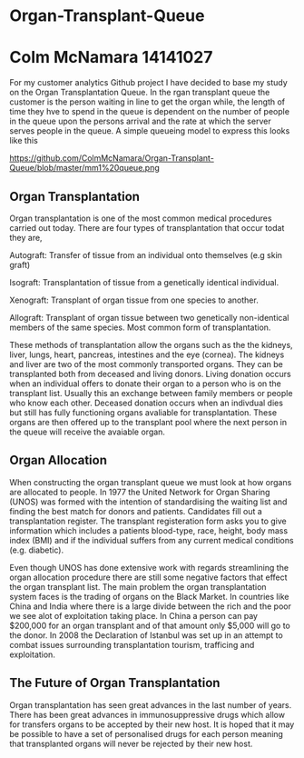 # Organ-Transplant-Queue
Colm McNamara
14141027
=================
For my customer analytics Github project I have decided to base my study on the Organ Transplantation Queue. In the rgan transplant queue the customer is the person waiting in line to get the organ while, the length of time they hve to spend in the queue is dependent on the number of people in the queue upon the persons arrival and the rate at which the server serves people in the queue. A simple queueing model to express this looks like this 

https://github.com/ColmMcNamara/Organ-Transplant-Queue/blob/master/mm1%20queue.png

## Organ Transplantation
Organ transplantation is one of the most common medical procedures carried out today. There are four types of transplantation that occur todat they are, 

Autograft: Transfer of tissue from an individual onto themselves (e.g skin graft)

Isograft: Transplantation of tissue from a genetically identical individual.

Xenograft: Transplant of organ tissue from one species to another.

Allograft: Transplant of organ tissue between two genetically non-identical members of the same species. Most common form of transplantation.  

These methods of transplantation allow the organs such as the the kidneys, liver, lungs, heart, pancreas, intestines and the eye (cornea). The kidneys and liver are two of the most commonly transported organs. They can be transplanted both from deceased and living donors. Living donation occurs when an individual offers to donate their organ to a person who is on the transplant list. Usually this an exchange between family members or people who know each other. Deceased donation occurs when an indivdual dies but still has fully functioning organs avaliable for transplantation. These organs are then offered up to the transplant pool where the next person in the queue will receive the avaiable organ.

## Organ Allocation
When constructing the organ transplant queue we must look at how organs are allocated to people. In 1977 the United Network for Organ Sharing (UNOS) was formed with the intention of standardising the waiting list and finding the best match for donors and patients. Candidates fill out a transplantation register. The transplant registeration form asks you to give information which includes a patients blood-type, race, height, body mass index (BMI) and if the individual suffers from any current medical conditions (e.g. diabetic). 

Even though UNOS has done extensive work with regards streamlining the organ allocation procedure there are still some negative factors that effect the organ transplant list. The main problem the organ transplantation system faces is the trading of organs on the Black Market. In countries like China and India where there is a large divide between the rich and the poor we see alot of exploitation taking place. In China a person can pay $200,000 for an organ transplant and of that amount only $5,000 will go to the donor. In 2008 the Declaration of Istanbul was set up in an attempt to combat issues surrounding transplantation tourism, trafficing and exploitation.

## The Future of Organ Transplantation
Organ transplantation has seen great advances in the last number of years. There has been great advances in immunosuppressive drugs which allow for transfers organs to be accepted by their new host. It is hoped that it may be possible to have a set of personalised drugs for each person meaning that transplanted organs will never be rejected by their new host. 


